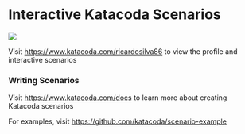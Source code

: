 # Interactive Katacoda Scenarios

[![](http://shields.katacoda.com/katacoda/ricardosilva86/count.svg)](https://www.katacoda.com/ricardosilva86 "Get your profile on Katacoda.com")

Visit https://www.katacoda.com/ricardosilva86 to view the profile and interactive scenarios

### Writing Scenarios
Visit https://www.katacoda.com/docs to learn more about creating Katacoda scenarios

For examples, visit https://github.com/katacoda/scenario-example
